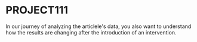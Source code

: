 # PROJECT111
In our journey of analyzing the articlele's data, you also want to understand how the results are changing after the introduction of an intervention.
